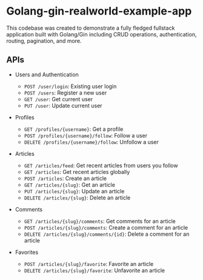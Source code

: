 # Golang-gin-realworld-example-app
This codebase was created to demonstrate a fully fledged fullstack application built with Golang/Gin including CRUD operations, authentication, routing, pagination, and more.

## APIs
- Users and Authentication
    - `POST /user/login`: Existing user login
    - `POST /users`: Register a new user
    - `GET /user`: Get current user
    - `PUT /user`: Update current user
 
- Profiles
    - `GET /profiles/{username}`: Get a profile
    - `POST /profiles/{username}/follow`: Follow a user
    - `DELETE /profiles/{username}/follow`: Unfollow a user

- Articles
    - `GET /articles/feed`: Get recent articles from users you follow
    - `GET /articles`: Get recent articles globally
    - `POST /articles`: Create an article
    - `GET /articles/{slug}`: Get an article
    - `PUT /articles/{slug}`: Update an article
    - `DELETE /articles/{slug}`: Delete an article
 
- Comments
    - `GET /articles/{slug}/comments`: Get comments for an article
    - `POST /articles/{slug}/comments`: Create a comment for an article
    - `DELETE /articles/{slug}/comments/{id}`: Delete a comment for an article
 
- Favorites
    - `POST /articles/{slug}/favorite`: Favorite an article
    - `DELETE /articles/{slug}/favorite`: Unfavorite an article